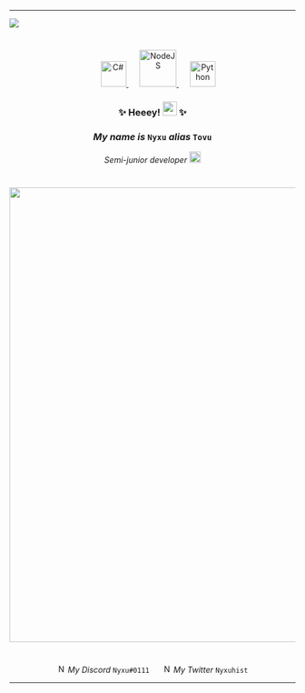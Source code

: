 <hr/><img src="https://cdn.discordapp.com/attachments/853264981662236683/880161838216646656/nyxugitprofile_r.gif"><h1></h1>
<!--- LANGUAGES ICONS --->
<div align="center" width="10">
    <!---<a href="https://isocpp.org/">
      <img src="https://cdn.discordapp.com/emojis/852337900851036191.png?v=1" width="30" title="C++">
    </a>--->
  &nbsp&nbsp&nbsp&nbsp
    <a href="https://docs.microsoft.com/en-us/dotnet/csharp/">
      <img src="https://cdn.discordapp.com/emojis/852339811910287370.png?v=1" width="45" title="C#">
    </a>
  &nbsp&nbsp&nbsp&nbsp
    <a href="https://nodejs.org/">
      <img src="https://cdn.discordapp.com/attachments/853264981662236683/879855778650030160/nodejs-logo-FBE122E377-seeklogo.png" width="65" title="NodeJS">
    </a>
  &nbsp&nbsp&nbsp&nbsp
    <a href="https://www.python.org/">
      <img src="https://cdn.discordapp.com/emojis/879858330753978408.png?v=1" width="45" title="Python">
    </a>
    <!---&nbsp&nbsp&nbsp&nbsp
      <a href="https://docs.microsoft.com/en-us/dotnet/csharp/">
        <img src="https://cdn.discordapp.com/emojis/879909973394620497.png?v=1" width="30" title="C#">
      </a>--->
</div>
<!--- LANGUAGES ICONS END --->

<!--- MAIN TEXT --->
<div align="center">
  <h3>✨ Heeey!</span> <img src="https://cdn.discordapp.com/attachments/853264981662236683/879885928884236298/777389107465814047.png" width="25"> ✨</h3>
  <h3><i>My name is </i><code>Nyxu</code><i> alias </i><code>Tovu</code></h3>
  <p><i>Semi-junior developer</i> <img src="https://cdn.discordapp.com/attachments/853264981662236683/879924634655555604/701076279537172580.png" width="20"></p>
</div>
<!--- MAIN TEXT END --->

<h1></h1><div align="center"><img src="https://cdn.discordapp.com/attachments/853264981662236683/879849043528929291/0IWb7dn.gif" width="800"><h1></h1>

<div align="center">
  <p><img src="https://cdn.discordapp.com/emojis/847321632305446912.png?v=1" width="15" title="Nyxu#0111"> <i>My Discord</i> <code>Nyxu#0111</code>&nbsp&nbsp&nbsp&nbsp&nbsp&nbsp<img src="https://cdn.discordapp.com/emojis/879931958556246066.png?v=1" width="15" title="Nyxuhist"> <i>My Twitter</i> <code>Nyxuhist</code></p>
</div>
<hr/>

<!---
zTovu/zTovu is a ✨ special ✨ repository because its `README.md` (this file) appears on your GitHub profile.
You can click the Preview link to take a look at your changes.
--->
